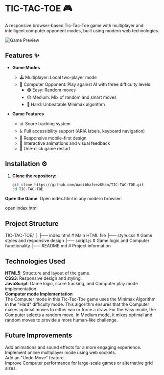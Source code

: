 # TIC-TAC-TOE 🎮

A responsive browser-based Tic-Tac-Toe game with multiplayer and intelligent computer opponent modes, built using modern web technologies.

![Game Preview](https://aaqibhafeezkhan.github.io/TIC-TAC-TOE/)

## Features ✨

- **Game Modes**
  - 🕹️ Multiplayer: Local two-player mode
  - 🤖 Computer Opponent: Play against AI with three difficulty levels
    - 🟢 Easy: Random moves
    - 🟡 Medium: Mix of random and smart moves
    - 🔴 Hard: Unbeatable Minimax algorithm

- **Game Features**
  - 📊 Score tracking system
  - ♿ Full accessibility support (ARIA labels, keyboard navigation)
  - 📱 Responsive mobile-first design
  - 🎨 Interactive animations and visual feedback
  - 🔄 One-click game restart

## Installation ⚙️

1. **Clone the repository**:
   ```bash
   git clone https://github.com/AaqibhafeezKhan/TIC-TAC-TOE.git
   cd TIC-TAC-TOE

**Open the Game**: Open index.html in any modern browser:

open index.html

## Project Structure

TIC-TAC-TOE/
│
├── index.html         # Main HTML file
├── style.css          # Game styles and responsive design
├── script.js          # Game logic and Computer functionality
├── README.md          # Project information

## Technologies Used
**HTML5**: Structure and layout of the game.  
**CSS3**: Responsive design and styling.  
**JavaScript**: Game logic, score tracking, and Computer play mode implementation.  
**Computer mode Implementation**  
The Computer mode in this Tic-Tac-Toe game uses the Minimax Algorithm in the "Hard" difficulty mode. This algorithm ensures that the Computer makes optimal moves to either win or force a draw.
For the Easy mode, the Computer selects a random move. In Medium mode, it mixes optimal and random moves to provide a more human-like challenge.

## Future Improvements  
Add animations and sound effects for a more engaging experience.  
Implement online multiplayer mode using web sockets.  
Add an "Undo Move" feature.  
Improve Computer performance for large-scale games or alternative grid sizes.  
